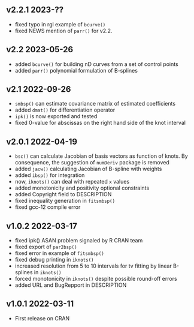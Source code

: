 ## v2.2.1 2023-??

 - fixed typo in rgl example of `bcurve()`
 - fixed NEWS mention of `parr()` for v2.2.

## v2.2 2023-05-26

 - added `bcurve()` for building nD curves from a set of control points
 - added `parr()` polynomial formulation of B-splines

## v2.1 2022-09-26

 - `smbsp()` can estimate covariance matrix of estimated coefficients
 - added `dmat()` for differentiation operator
 - `ipk()` is now exported and tested
 - fixed 0-value for abscissas on the right hand side of the knot interval

## v2.0.1 2022-04-19

 - `bsc()` can calculate Jacobian of basis vectors as function of knots.
    By consequence, the suggestion of `numDeriv` package is removed
 - added `jacw()` calculating Jacobian of B-spline with weights
 - added `ibsp()` for integration
 - now, `iknots()` can deal with repeated `x` values
 - added monotonicity and positivity optional constraints
 - added Copyright field to DESCRIPTION
 - fixed inequality generation in `fitsmbsp()`
 - fixed gcc-12 compile error

## v1.0.2 2022-03-17

 - fixed ipk() ASAN problem signaled by R CRAN team
 - fixed export of `par2bsp()`
 - fixed error in example of `fitsmbsp()`
 - fixed debug printing in `iknots()`
 - increased resolution from 5 to 10 intervals for tv fitting by linear
    B-splines in `iknots()`
 - forced monotonicity in `iknots()` despite possible round-off errors
 - added URL and BugRepport in DESCRIPTION

## v1.0.1 2022-03-11

 - First release on CRAN
